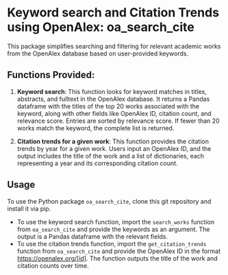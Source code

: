 

# Keyword search and Citation Trends using OpenAlex: oa_search_cite 

This package simplifies searching and filtering for relevant academic works from the OpenAlex database based on user-provided keywords.

## Functions Provided:

1. **Keyword search**: This function looks for keyword matches in titles, abstracts, and fulltext in the OpenAlex database. It returns a Pandas dataframe with the titles of the top 20 works associated with the keyword, along with other fields like OpenAlex ID, citation count, and relevance score. Entries are sorted by relevance score. If fewer than 20 works match the keyword, the complete list is returned.

2. **Citation trends for a given work**: This function provides the citation trends by year for a given work. Users input an OpenAlex ID, and the output includes the title of the work and a list of dictionaries, each representing a year and its corresponding citation count.

## Usage 
To use the Python package `oa_search_cite`, clone this git repository and install it via pip. 
- To use the keyword search function, import the `search_works` function from `oa_search_cite` and provide the keywords as an argument. The output is a Pandas dataframe with the relevant fields.
- To use the citation trends function, import the `get_citation_trends` function from `oa_search_cite` and provide the OpenAlex ID in the format https://openalex.org/[id]. The function outputs the title of the work and citation counts over time.
